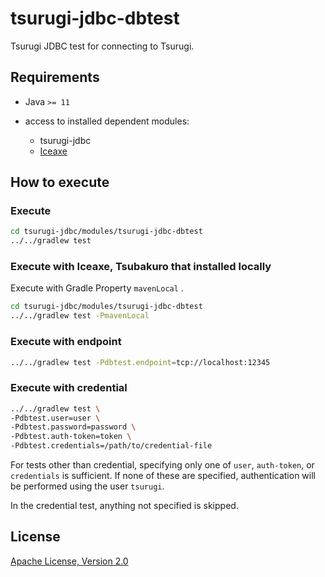# tsurugi-jdbc-dbtest

Tsurugi JDBC test for connecting to Tsurugi.

## Requirements

* Java `>= 11`

* access to installed dependent modules:
  * tsurugi-jdbc
  * [Iceaxe](https://github.com/project-tsurugi/iceaxe)

## How to execute

### Execute

```bash
cd tsurugi-jdbc/modules/tsurugi-jdbc-dbtest
../../gradlew test
```

### Execute with Iceaxe, Tsubakuro that installed locally

Execute with Gradle Property `mavenLocal` .

```bash
cd tsurugi-jdbc/modules/tsurugi-jdbc-dbtest
../../gradlew test -PmavenLocal
```

### Execute with endpoint

```bash
../../gradlew test -Pdbtest.endpoint=tcp://localhost:12345
```

### Execute with credential

```bash
../../gradlew test \
-Pdbtest.user=user \
-Pdbtest.password=password \
-Pdbtest.auth-token=token \
-Pdbtest.credentials=/path/to/credential-file
```

For tests other than credential, specifying only one of `user`, `auth-token`, or `credentials` is sufficient. If none of these are specified, authentication will be performed using the user `tsurugi`.

In the credential test, anything not specified is skipped.

## License

[Apache License, Version 2.0](http://www.apache.org/licenses/LICENSE-2.0)


